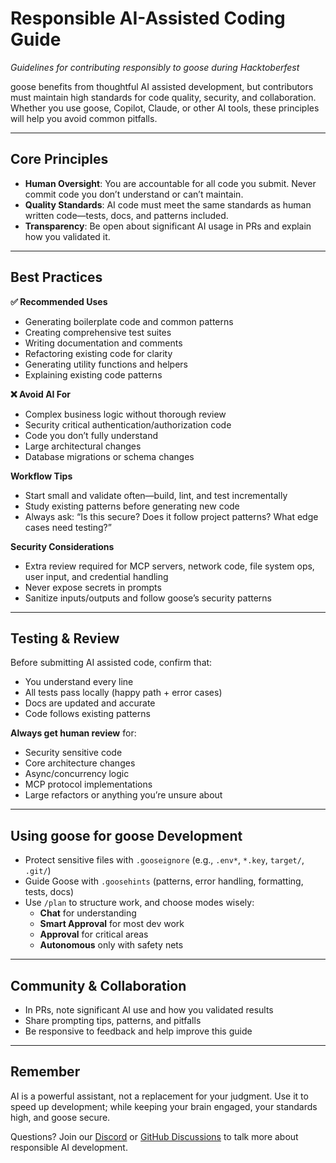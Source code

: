 # Responsible AI-Assisted Coding Guide  
_Guidelines for contributing responsibly to goose during Hacktoberfest_

goose benefits from thoughtful AI assisted development, but contributors must maintain high standards for code quality, security, and collaboration. Whether you use goose, Copilot, Claude, or other AI tools, these principles will help you avoid common pitfalls.

---

## Core Principles

- **Human Oversight**: You are accountable for all code you submit. Never commit code you don’t understand or can’t maintain.  
- **Quality Standards**: AI code must meet the same standards as human written code—tests, docs, and patterns included.  
- **Transparency**: Be open about significant AI usage in PRs and explain how you validated it.  

---

## Best Practices

**✅ Recommended Uses**  

- Generating boilerplate code and common patterns  
- Creating comprehensive test suites  
- Writing documentation and comments  
- Refactoring existing code for clarity  
- Generating utility functions and helpers  
- Explaining existing code patterns  

**❌ Avoid AI For**  

- Complex business logic without thorough review  
- Security critical authentication/authorization code  
- Code you don’t fully understand  
- Large architectural changes  
- Database migrations or schema changes  

**Workflow Tips**  

- Start small and validate often—build, lint, and test incrementally  
- Study existing patterns before generating new code  
- Always ask: “Is this secure? Does it follow project patterns? What edge cases need testing?”  

**Security Considerations**  

- Extra review required for MCP servers, network code, file system ops, user input, and credential handling  
- Never expose secrets in prompts  
- Sanitize inputs/outputs and follow goose’s security patterns  

---

## Testing & Review

Before submitting AI assisted code, confirm that:  
- You understand every line  
- All tests pass locally (happy path + error cases)  
- Docs are updated and accurate  
- Code follows existing patterns  

**Always get human review** for: 

- Security sensitive code  
- Core architecture changes  
- Async/concurrency logic  
- MCP protocol implementations  
- Large refactors or anything you’re unsure about  

---

## Using goose for goose Development

- Protect sensitive files with `.gooseignore` (e.g., `.env*`, `*.key`, `target/`, `.git/`)  
- Guide Goose with `.goosehints` (patterns, error handling, formatting, tests, docs)  
- Use `/plan` to structure work, and choose modes wisely:  
  - **Chat** for understanding  
  - **Smart Approval** for most dev work  
  - **Approval** for critical areas  
  - **Autonomous** only with safety nets  

---

## Community & Collaboration

- In PRs, note significant AI use and how you validated results  
- Share prompting tips, patterns, and pitfalls  
- Be responsive to feedback and help improve this guide  

---

## Remember

AI is a powerful assistant, not a replacement for your judgment. Use it to speed up development; while keeping your brain engaged, your standards high, and goose secure.  

Questions? Join our [Discord](https://discord.gg/block-opensource) or [GitHub Discussions](https://github.com/block/goose/discussions) to talk more about responsible AI development.  
